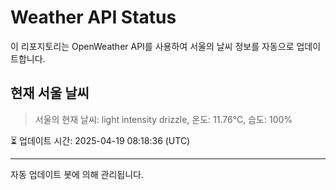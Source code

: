 
# Weather API Status

이 리포지토리는 OpenWeather API를 사용하여 서울의 날씨 정보를 자동으로 업데이트합니다.

## 현재 서울 날씨
> 서울의 현재 날씨: light intensity drizzle, 온도: 11.76°C, 습도: 100%

⏳ 업데이트 시간: 2025-04-19 08:18:36 (UTC)

---
자동 업데이트 봇에 의해 관리됩니다.
